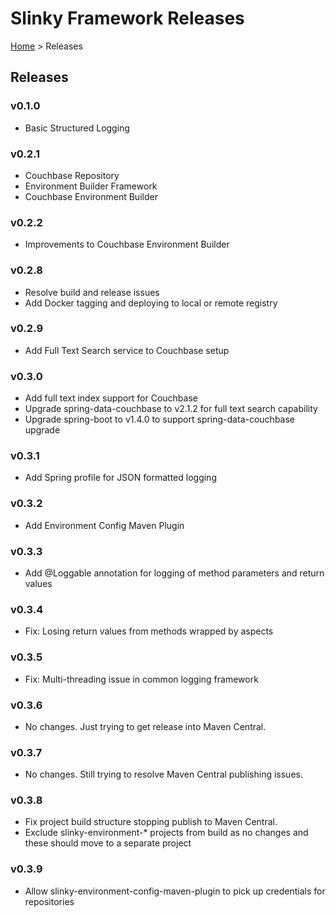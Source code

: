 # Slinky Framework Releases

[Home](../README.md) > Releases

## Releases

### v0.1.0

- Basic Structured Logging

### v0.2.1

- Couchbase Repository
- Environment Builder Framework
- Couchbase Environment Builder

### v0.2.2

- Improvements to Couchbase Environment Builder

### v0.2.8
- Resolve build and release issues
- Add Docker tagging and deploying to local or remote registry

### v0.2.9
- Add Full Text Search service to Couchbase setup

### v0.3.0
- Add full text index support for Couchbase
- Upgrade spring-data-couchbase to v2.1.2 for full text search capability
- Upgrade spring-boot to v1.4.0 to support spring-data-couchbase upgrade

### v0.3.1
- Add Spring profile for JSON formatted logging

### v0.3.2
- Add Environment Config Maven Plugin

### v0.3.3
- Add @Loggable annotation for logging of method parameters and return values

### v0.3.4
- Fix: Losing return values from methods wrapped by aspects

### v0.3.5
- Fix: Multi-threading issue in common logging framework

### v0.3.6
- No changes. Just trying to get release into Maven Central.

### v0.3.7
- No changes. Still trying to resolve Maven Central publishing issues.

### v0.3.8
- Fix project build structure stopping publish to Maven Central.
- Exclude slinky-environment-* projects from build as no changes and these should move to a separate project 

### v0.3.9
- Allow slinky-environment-config-maven-plugin to pick up credentials for repositories
